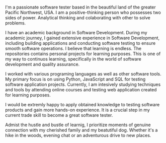 I'm a passionate software tester based in the beautiful land of the greater Pacific Northwest, USA. 
I am a positive-thinking person who possesses two sides of power. Analytical thinking and colaborating with other to solve problems.

I have an academic background in Software Development. During my academic journey, I gained extensive experience in Software Development, 
including building applications and conducting software testing to ensure smooth software operations. I believe that learning is endless. 
The repositories contains personal projects for learning purposes. This is one of my way to continuos learning, specifically in the world of software development and quality assurance.

I worked with various programing languages as well as other software tools. My primary focus is on using Python, JavaScript and SQL for testing software application projects. 
Currently, I am intesively studying techniques and tools by attending online courses and testing web application created for learning purposes.

I would be extremly happy to apply obtained knowledge to testing software products and gain more hands-on experience. 
It is a crucial step in my current trade skill to become a great software tester.

Admist the hustle and bustle of learnig, I prioritize moments of genuine connection with my cherished family and my beatutiful dog. 
Whether it's a hike in the woods, evening chat or an adventurous drive to new places. 

